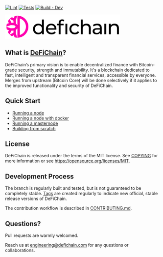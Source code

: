 [![Lint](https://github.com/DeFiCh/ain/actions/workflows/lint.yaml/badge.svg)](https://github.com/DeFiCh/ain/actions/workflows/lint.yaml)
[![Tests](https://github.com/DeFiCh/ain/actions/workflows/tests-e2e.yaml/badge.svg)](https://github.com/DeFiCh/ain/actions/workflows/tests-e2e.yaml)
[![Build - Dev](https://github.com/DeFiCh/ain/actions/workflows/build-dev.yaml/badge.svg)](https://github.com/DeFiCh/ain/actions/workflows/build-dev.yaml)

![DeFiChain Logo](doc/img/defichain-logo.svg)

## What is [DeFiChain](https://defichain.com)?

DeFiChain’s primary vision is to enable decentralized finance with Bitcoin-grade security, strength and immutability.
It's a blockchain dedicated to fast, intelligent and transparent financial services, accessible by everyone.
Merges from upstream (Bitcoin Core) will be done selectively if it applies to the improved functionality and security of
DeFiChain.

## Quick Start

- [Running a node](./doc/setup-nodes.md)
- [Running a node with docker](./doc/setup-nodes-docker.md)
- [Running a masternode](./doc/setup-masternodes.md)
- [Building from scratch](./doc/build-quick.md)

## License

DeFiChain is released under the terms of the MIT license. See [COPYING](COPYING) for more information or
see https://opensource.org/licenses/MIT.

## Development Process

The branch is regularly built and tested, but is not guaranteed to be completely
stable. [Tags](https://github.com/DeFiCh/ain/tags) are created regularly to indicate new official, stable release
versions of DeFiChain.

The contribution workflow is described in [CONTRIBUTING.md](CONTRIBUTING.md).

## Questions?

Pull requests are warmly welcomed.

Reach us at [engineering@defichain.com](mailto:engineering@defichain.com) for any questions or collaborations.

